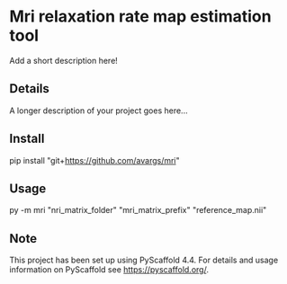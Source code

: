 # Mri relaxation rate map estimation tool

Add a short description here!


## Details

A longer description of your project goes here...

## Install
pip install "git+https://github.com/avargs/mri"

## Usage
py -m mri "nri_matrix_folder" "mri_matrix_prefix" "reference_map.nii"

## Note

This project has been set up using PyScaffold 4.4. For details and usage
information on PyScaffold see https://pyscaffold.org/.
